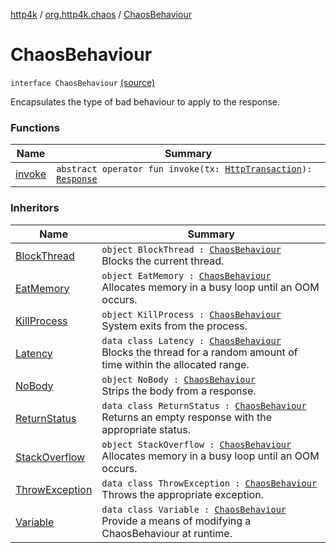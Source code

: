 [http4k](../../index.md) / [org.http4k.chaos](../index.md) / [ChaosBehaviour](./index.md)

# ChaosBehaviour

`interface ChaosBehaviour` [(source)](https://github.com/http4k/http4k/blob/master/http4k-testing-chaos/src/main/kotlin/org/http4k/chaos/ChaosBehaviours.kt#L20)

Encapsulates the type of bad behaviour to apply to the response.

### Functions

| Name | Summary |
|---|---|
| [invoke](invoke.md) | `abstract operator fun invoke(tx: `[`HttpTransaction`](../../org.http4k.core/-http-transaction/index.md)`): `[`Response`](../../org.http4k.core/-response/index.md) |

### Inheritors

| Name | Summary |
|---|---|
| [BlockThread](../-chaos-behaviours/-block-thread/index.md) | `object BlockThread : `[`ChaosBehaviour`](./index.md)<br>Blocks the current thread. |
| [EatMemory](../-chaos-behaviours/-eat-memory/index.md) | `object EatMemory : `[`ChaosBehaviour`](./index.md)<br>Allocates memory in a busy loop until an OOM occurs. |
| [KillProcess](../-chaos-behaviours/-kill-process/index.md) | `object KillProcess : `[`ChaosBehaviour`](./index.md)<br>System exits from the process. |
| [Latency](../-chaos-behaviours/-latency/index.md) | `data class Latency : `[`ChaosBehaviour`](./index.md)<br>Blocks the thread for a random amount of time within the allocated range. |
| [NoBody](../-chaos-behaviours/-no-body/index.md) | `object NoBody : `[`ChaosBehaviour`](./index.md)<br>Strips the body from a response. |
| [ReturnStatus](../-chaos-behaviours/-return-status/index.md) | `data class ReturnStatus : `[`ChaosBehaviour`](./index.md)<br>Returns an empty response with the appropriate status. |
| [StackOverflow](../-chaos-behaviours/-stack-overflow/index.md) | `object StackOverflow : `[`ChaosBehaviour`](./index.md)<br>Allocates memory in a busy loop until an OOM occurs. |
| [ThrowException](../-chaos-behaviours/-throw-exception/index.md) | `data class ThrowException : `[`ChaosBehaviour`](./index.md)<br>Throws the appropriate exception. |
| [Variable](../-chaos-behaviours/-variable/index.md) | `data class Variable : `[`ChaosBehaviour`](./index.md)<br>Provide a means of modifying a ChaosBehaviour at runtime. |
